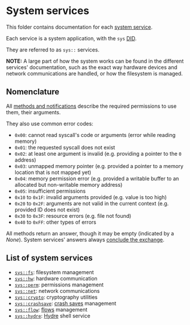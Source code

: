 # System services

This folder contains documentation for each [system service](../services.md).

Each service is a system application, with the `sys` [DID](../../concepts/applications.md#application-identifier).

They are referred to as `sys::` services.

**NOTE:** A large part of how the system works can be found in the different services' documentation, such as the exact way hardware devices and network communications are handled, or how the filesystem is managed.

## Nomenclature

All [methods and notifications](../ipc.md#methods-and-notifications) describe the required permissions to use them, their arguments.

They also use common error codes:

- `0x00`: cannot read syscall's code or arguments (error while reading memory)
- `0x01`: the requested syscall does not exist
- `0x02`: at least one argument is invalid (e.g. providing a pointer to the `0` address)
- `0x03`: unmapped memory pointer (e.g. provided a pointer to a memory location that is not mapped yet)
- `0x04`: memory permission error (e.g. provided a writable buffer to an allocated but non-writable memory address)
- `0x05`: insufficient permissions
- `0x10` to `0x1F`: invalid arguments provided (e.g. value is too high)
- `0x20` to `0x2F`: arguments are not valid in the current context (e.g. provided ID does not exist)
- `0x30` to `0x3F`: resource errors (e.g. file not found)
- `0x40` to `0xFF`: other types of errors

All methods return an answer, though it may be empty (indicated by a _None_). System services' answers always [conclude the exchange](../ipc.md#concluding-exchanges).

## List of system services

- [`sys::fs`](fs.md): filesystem management
- [`sys::hw`](hw.md): hardware communication
- [`sys::perm`](perm.md): permissions management
- [`sys::net`](net.md): network communications
- [`sys::crypto`](crypto.md): cryptography utilities
- [`sys::crashsave`](crashsave.md): [crash saves](../../features/crash-saves.md) management
- [`sys::flow`](flow.md): [flows](../../technical/fs-abslayer.md#flows) management
- [`sys::hydre`](hydre.md): [Hydre](../shell.md) shell service
